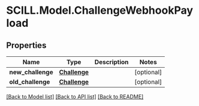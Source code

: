 # SCILL.Model.ChallengeWebhookPayload
## Properties

Name | Type | Description | Notes
------------ | ------------- | ------------- | -------------
**new_challenge** | [**Challenge**](Challenge.md) |  | [optional] 
**old_challenge** | [**Challenge**](Challenge.md) |  | [optional] 

[[Back to Model list]](../README.md#documentation-for-models) [[Back to API list]](../README.md#documentation-for-api-endpoints) [[Back to README]](../README.md)

